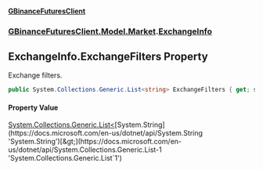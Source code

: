 #### [GBinanceFuturesClient](./index.md 'index')
### [GBinanceFuturesClient.Model.Market](./GBinanceFuturesClient-Model-Market.md 'GBinanceFuturesClient.Model.Market').[ExchangeInfo](./GBinanceFuturesClient-Model-Market-ExchangeInfo.md 'GBinanceFuturesClient.Model.Market.ExchangeInfo')
## ExchangeInfo.ExchangeFilters Property
Exchange filters.  
```csharp
public System.Collections.Generic.List<string> ExchangeFilters { get; set; }
```
#### Property Value
[System.Collections.Generic.List&lt;](https://docs.microsoft.com/en-us/dotnet/api/System.Collections.Generic.List-1 'System.Collections.Generic.List`1')[System.String](https://docs.microsoft.com/en-us/dotnet/api/System.String 'System.String')[&gt;](https://docs.microsoft.com/en-us/dotnet/api/System.Collections.Generic.List-1 'System.Collections.Generic.List`1')  
